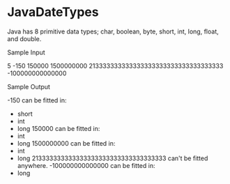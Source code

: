# JavaDateTypes
Java has 8 primitive data types; char, boolean, byte, short, int, long, float, and double.

Sample Input

5
-150
150000
1500000000
213333333333333333333333333333333333
-100000000000000

Sample Output

-150 can be fitted in:
* short
* int
* long
150000 can be fitted in:
* int
* long
1500000000 can be fitted in:
* int
* long
213333333333333333333333333333333333 can't be fitted anywhere.
-100000000000000 can be fitted in:
* long
